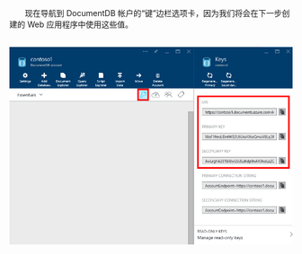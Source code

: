        现在导航到 DocumentDB 帐户的“键”边栏选项卡，因为我们将会在下一步创建的 Web 应用程序中使用这些值。

       ![Screen shot of the Azure portal, showing a DocumentDB account, with the Keys button highlighted on the DocumentDB account blade, and the URI, PRIMARY KEY and SECONDARY KEY values highlighted on the Keys blade](./media/documentdb-keys/keys.png)

<!---HONumber=Mooncake_0503_2016-->